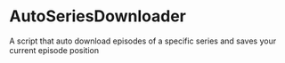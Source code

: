 # AutoSeriesDownloader
A script that auto download episodes of a specific series and saves your current episode position
